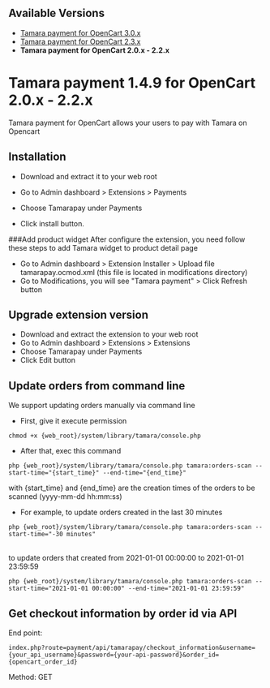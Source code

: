 ## Available Versions
* [Tamara payment for OpenCart 3.0.x](https://github.com/tamara-solution/opencart)
* [Tamara payment for OpenCart 2.3.x](https://github.com/tamara-solution/opencart/tree/v2)
* **Tamara payment for OpenCart 2.0.x - 2.2.x**


# Tamara payment 1.4.9 for OpenCart 2.0.x - 2.2.x

Tamara payment for OpenCart allows your users to pay with Tamara on Opencart


## Installation
* Download and extract it to your web root

* Go to Admin dashboard > Extensions > Payments
* Choose Tamarapay under Payments
* Click install button.

###Add product widget
After configure the extension, you need follow these steps to add Tamara widget to product detail page
* Go to Admin dashboard > Extension Installer > Upload file tamarapay.ocmod.xml (this file is located in modifications directory)
* Go to Modifications, you will see "Tamara payment" > Click Refresh button

## Upgrade extension version
* Download and extract the extension to your web root
* Go to Admin dashboard > Extensions > Extensions
* Choose Tamarapay under Payments
* Click Edit button

## Update orders from command line
We support updating orders manually via command line
* First, give it execute permission
```text
chmod +x {web_root}/system/library/tamara/console.php
```
* After that, exec this command
```text
php {web_root}/system/library/tamara/console.php tamara:orders-scan --start-time="{start_time}" --end-time="{end_time}"
```
with {start_time} and {end_time} are the creation times of the orders to be scanned (yyyy-mm-dd hh:mm:ss)
* For example, to update orders created in the last 30 minutes
```text
php {web_root}/system/library/tamara/console.php tamara:orders-scan --start-time="-30 minutes"
```
<br />
to update orders that created from 2021-01-01 00:00:00 to 2021-01-01 23:59:59

```text
php {web_root}/system/library/tamara/console.php tamara:orders-scan --start-time="2021-01-01 00:00:00" --end-time="2021-01-01 23:59:59"
```

## Get checkout information by order id via API
End point:
```text
index.php?route=payment/api/tamarapay/checkout_information&username={your_api_username}&password={your-api-password}&order_id={opencart_order_id}
```
Method: GET